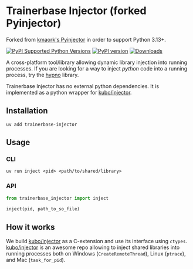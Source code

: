 # Trainerbase Injector (forked Pyinjector)

Forked from [kmaork's Pyinjector](https://github.com/kmaork/pyinjector) in order to support Python 3.13+.

[![PyPI Supported Python Versions](https://img.shields.io/pypi/pyversions/trainerbase-injector.svg)](https://pypi.python.org/pypi/trainerbase-injector/)
[![PyPI version](https://badge.fury.io/py/trainerbase-injector.svg)](https://badge.fury.io/py/trainerbase-injector)
[![Downloads](https://pepy.tech/badge/trainerbase-injector)](https://pepy.tech/project/trainerbase-injector)

A cross-platform tool/library allowing dynamic library injection into running processes.
If you are looking for a way to inject *python* code into a running process, try the [hypno](https://github.com/kmaork/hypno) library.

Trainerbase Injector has no external python dependencies.
It is implemented as a python wrapper for [kubo/injector](https://github.com/kubo/injector).

## Installation

```shell script
uv add trainerbase-injector
```

## Usage

### CLI

```shell script
uv run inject <pid> <path/to/shared/library>
```

### API

```python
from trainerbase_injector import inject

inject(pid, path_to_so_file)
```

## How it works

We build [kubo/injector](https://github.com/kubo/injector) as a C-extension and use its interface using `ctypes`.
[kubo/injector](https://github.com/kubo/injector) is an awesome repo allowing to inject shared libraries into running
processes both on Windows (`CreateRemoteThread`), Linux (`ptrace`), and Mac (`task_for_pid`).
